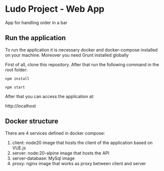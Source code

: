 # Ludo Project - Web App

App for handling order in a bar

## Run the application

To run the application it is necessary docker and docker-compose installed on your machine. Moreover you need Grunt installed globally

First of all, clone this repository. After that run the following command in the root folder:

```
npm install
```

```
npm start
```

After that you can access the application at:

http://localhost

## Docker structure

There are 4 services defined in docker compose:

1. client: node20 image that hosts the client of the application based on VUE.js
2. server: node:20-alpine image that hosts the API 
3. server-database: MySql image
4. proxy: nginx image that works as proxy between client and server

